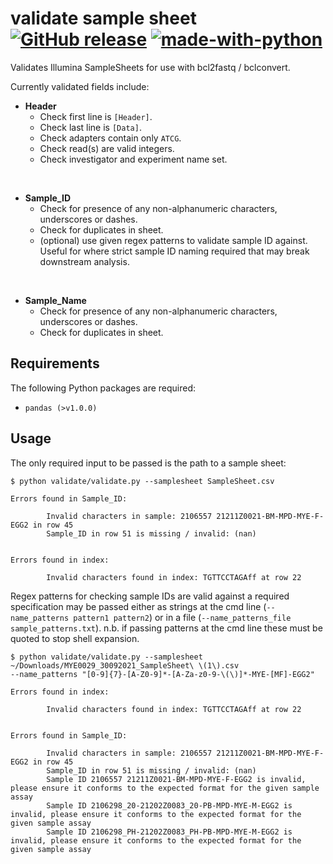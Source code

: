 # validate sample sheet [![GitHub release][release-image]][release-url] [![made-with-python][python-image]][python-url]

Validates Illumina SampleSheets for use with bcl2fastq / bclconvert.

Currently validated fields include:

- <b>Header</b>
    - Check first line is `[Header]`.
    - Check last line is `[Data]`.
    - Check adapters contain only `ATCG`.
    - Check read(s) are valid integers.
    - Check investigator and experiment name set.

</br>

- <b>Sample_ID</b>
    - Check for presence of any non-alphanumeric characters, underscores or dashes.
    - Check for duplicates in sheet.
    - (optional) use given regex patterns to validate sample ID against. Useful for where strict sample ID naming required that may break downstream analysis.

</br>

- <b>Sample_Name</b>
    - Check for presence of any non-alphanumeric characters, underscores or dashes.
    - Check for duplicates in sheet.  


## Requirements

The following Python packages are required:

- `pandas (>v1.0.0)`


## Usage

The only required input to be passed is the path to a sample sheet:
```
$ python validate/validate.py --samplesheet SampleSheet.csv

Errors found in Sample_ID:

        Invalid characters in sample: 2106557 21211Z0021-BM-MPD-MYE-F-EGG2 in row 45
        Sample_ID in row 51 is missing / invalid: (nan)


Errors found in index:

        Invalid characters found in index: TGTTCCTAGAff at row 22
```

Regex patterns for checking sample IDs are valid against a required specification may be passed
either as strings at the cmd line (`--name_patterns pattern1 pattern2`) or in a file 
(`--name_patterns_file sample_patterns.txt`).
n.b. if passing patterns at the cmd line these must be quoted to stop shell expansion.

```
$ python validate/validate.py --samplesheet ~/Downloads/MYE0029_30092021_SampleSheet\ \(1\).csv 
--name_patterns "[0-9]{7}-[A-Z0-9]*-[A-Za-z0-9-\(\)]*-MYE-[MF]-EGG2"

Errors found in index:

        Invalid characters found in index: TGTTCCTAGAff at row 22


Errors found in Sample_ID:

        Invalid characters in sample: 2106557 21211Z0021-BM-MPD-MYE-F-EGG2 in row 45
        Sample_ID in row 51 is missing / invalid: (nan)
        Sample ID 2106557 21211Z0021-BM-MPD-MYE-F-EGG2 is invalid, please ensure it conforms to the expected format for the given sample assay
        Sample ID 2106298_20-21202Z0083_20-PB-MPD-MYE-M-EGG2 is invalid, please ensure it conforms to the expected format for the given sample assay
        Sample ID 2106298_PH-21202Z0083_PH-PB-MPD-MYE-M-EGG2 is invalid, please ensure it conforms to the expected format for the given sample assay
```




[release-image]: https://img.shields.io/github/v/release/eastgenomics/validate_sample_sheet
[release-url]: https://github.com/eastgenomics/athena/validate_sample_sheet
[python-image]: https://img.shields.io/badge/Made%20with-Python-1f425f.svg
[python-url]: https://www.python.org/